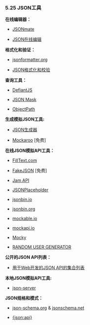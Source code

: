 ### 5.25 JSON工具

**在线编辑器：**

* [JSONmate](http://jsonmate.com/)

* [JSON在线编辑](https://jsoneditoronline.org/)

**格式化和验证：**

* [jsonformatter.org](http://jsonformatter.org/)

* [JSON格式化和校验](https://jsonformatter.curiousconcept.com/)

**查询工具：**

* [DefiantJS](http://www.defiantjs.com/)

* [JSON Mask](https://github.com/nemtsov/json-mask)

* [ObjectPath](http://objectpath.org/)

**生成模拟JSON工具:**

* [JSON生成器](http://www.json-generator.com/)

* [Mockaroo](https://www.mockaroo.com/) \[免费\]

**在线JSON模拟API工具：**

* [FillText.com](http://www.filltext.com/)

* [FakeJSON](https://fakejson.com) \[免费\]

* [Jam API](https://github.com/dinubs/jam-api)

* [JSONPlaceholder](http://jsonplaceholder.typicode.com/)

* [jsonbin.io](https://jsonbin.io)

* [jsonbin.org](https://jsonbin.org/)

* [mockable.io](https://www.mockable.io/)

* [mockapi.io](http://www.mockapi.io/)

* [Mocky](http://www.mocky.io/)

* [RANDOM USER GENERATOR](https://randomuser.me/)

**公开的JSON API列表：**

* [用于Web开发的JSON API的集合列表](https://github.com/toddmotto/public-apis)

**本地JSON模拟API工具:**

* [json-server](https://github.com/typicode/json-server)

**JSON规格和模式：**

* [json-schema.org](http://json-schema.org/) & [jsonschema.net](http://jsonschema.net/)

* [{json:api}](http://jsonapi.org/)


